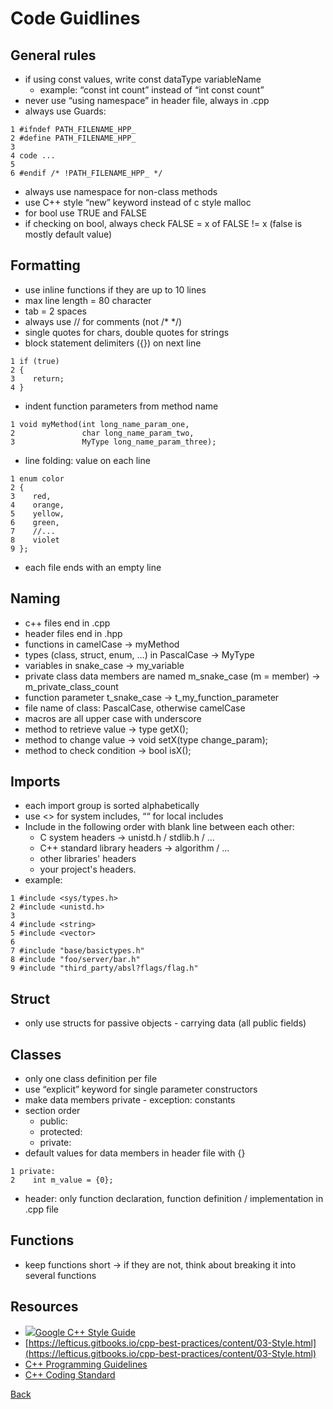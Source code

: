 # Code Guidlines

## General rules <a href="#general-rules" id="general-rules"></a>

* if using const values, write const dataType variableName
  * example: “const int count” instead of “int const count”
* never use “using namespace” in header file, always in .cpp
* always use Guards:

```
1 #ifndef PATH_FILENAME_HPP_
2 #define PATH_FILENAME_HPP_
3
4 code ...
5
6 #endif /* !PATH_FILENAME_HPP_ */
```

* always use namespace for non-class methods
* use C++ style “new” keyword instead of c style malloc
* for bool use TRUE and FALSE
* if checking on bool, always check FALSE = x of FALSE != x (false is mostly default value)

## Formatting <a href="#formatting" id="formatting"></a>

* use inline functions if they are up to 10 lines
* max line length = 80 character
* tab = 2 spaces
* always use // for comments (not /\* \*/)
* single quotes for chars, double quotes for strings
* block statement delimiters ({}) on next line

```
1 if (true)
2 {
3    return;
4 }
```

* indent function parameters from method name

```
1 void myMethod(int long_name_param_one,
2               char long_name_param_two,
3               MyType long_name_param_three);
```

* line folding: value on each line

```
1 enum color
2 {
3    red,
4    orange,
5    yellow,
6    green,
7    //...
8    violet
9 };
```

* each file ends with an empty line

## Naming <a href="#naming" id="naming"></a>

* c++ files end in .cpp
* header files end in .hpp
* functions in camelCase → myMethod
* types (class, struct, enum, …) in PascalCase → MyType
* variables in snake\_case → my\_variable
* private class data members are named m\_snake\_case (m = member) → m\_private\_class\_count
* function parameter t\_snake\_case → t\_my\_function\_parameter
* file name of class: PascalCase, otherwise camelCase
* macros are all upper case with underscore
* method to retrieve value → type getX();
* method to change value → void setX(type change\_param);
* method to check condition → bool isX();

## Imports <a href="#imports" id="imports"></a>

* each import group is sorted alphabetically
* use <> for system includes, ““ for local includes
* Include in the following order with blank line between each other:
  * C system headers → unistd.h / stdlib.h / …
  * C++ standard library headers → algorithm / …
  * other libraries' headers
  * your project's headers.
* example:

```
1 #include <sys/types.h>
2 #include <unistd.h>
3
4 #include <string>
5 #include <vector>
6
7 #include "base/basictypes.h"
8 #include "foo/server/bar.h"
9 #include "third_party/absl?flags/flag.h"
```

## Struct <a href="#struct" id="struct"></a>

* only use structs for passive objects - carrying data (all public fields)

## Classes <a href="#classes" id="classes"></a>

* only one class definition per file
* use “explicit” keyword for single parameter constructors
* make data members private - exception: constants
* section order
  * public:
  * protected:
  * private:
* default values for data members in header file with {}

```
1 private:
2    int m_value = {0};
```

* header: only function declaration, function definition / implementation in .cpp file

## Functions <a href="#functions" id="functions"></a>

* keep functions short → if they are not, think about breaking it into several functions

## Resources <a href="#resources" id="resources"></a>

* [![](https://www.google.com/favicon.ico)Google C++ Style Guide](https://google.github.io/styleguide/cppguide.html)
* [https://lefticus.gitbooks.io/cpp-best-practices/content/03-Style.html](https://lefticus.gitbooks.io/cpp-best-practices/content/03-Style.html)
* [C++ Programming Guidelines](https://sceweb.uhcl.edu/helm/rationalunifiedprocess/manuals/cpp/cpp.htm)
* [C++ Coding Standard](https://users.ece.cmu.edu/\~eno/coding/CppCodingStandard.html)



[Back](../../README.md)
